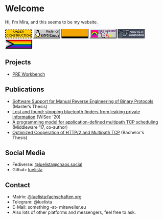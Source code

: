 # Welcome 
Hi, I'm Mira, and this seems to be my website.


![Under Construction ](assets/banners/construction.gif) 
![Made With Gnu Linux ](assets/banners/gnu-linux.gif)
![Mozilla ](assets/banners/mozilla2.gif)
![This Website Is Gay ](assets/banners/gaywebring.gif)
<a href="https://chaos.social/@luelista">
![Mastodon ](assets/banners/mastodon_button_3.gif)
</a>
![Progress Pride Flag ](assets/banners/ppride.png)

## Projects

* [PRE Workbench](https://luelista.github.io/pre_workbench/)


## Publications

* [Software Support for Manual Reverse Engineering of Binary Protocols](http://luelista.github.io/mscthesis2/Thesis.pdf) (Master’s Thesis)
* [Lost and found: stopping bluetooth finders from leaking private information](https://dl.acm.org/doi/10.1145/3395351.3399422) (WiSec '20)
* [A programming model for application-defined multipath TCP scheduling](https://dl.acm.org/doi/10.1145/3135974.3135979) (Middleware '17, co-author)
* [Optimized Cooperation of HTTP/2 and Multipath TCP](https://github.com/luelista/bscthesis/releases/download/release/thesis-h2-mptcp.pdf) (Bachelor's Thesis)

## Social Media

* Fediverse: [@luelista@chaos.social](https://chaos.social/@luelista)
* Github: [luelista](https://github.com/luelista)

## Contact

* Matrix: [@luelista:fachschaften.org](https://matrix.to/#/@luelista:fachschaften.org)
* Telegram: @luelista
* E-Mail: something -at- miraweller.eu
* Also lots of other platforms and messengers, feel free to ask.
